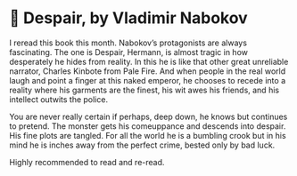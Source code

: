 # 📝 Despair, by Vladimir Nabokov

I reread this book this month. Nabokov’s protagonists are always fascinating.
The one is Despair, Hermann, is almost tragic in how desperately he hides from
reality. In this he is like that other great unreliable narrator, Charles
Kinbote from Pale Fire. And when people in the real world laugh and point a
finger at this naked emperor, he chooses to recede into a reality where his
garments are the finest, his wit awes his friends, and his intellect outwits
the police.

You are never really certain if perhaps, deep down, he knows but continues to
pretend. The monster gets his comeuppance and descends into despair. His fine
plots are tangled. For all the world he is a bumbling crook but in his mind he
is inches away from the perfect crime, bested only by bad luck.

Highly recommended to read and re-read.
